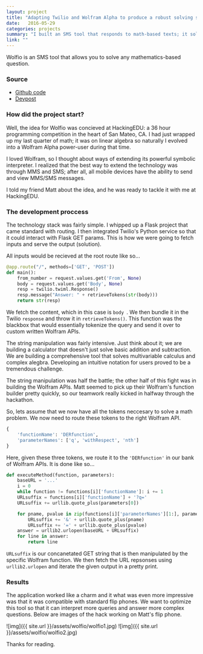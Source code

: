 ```yaml
---
layout: project
title: "Adapting Twilio and Wolfram Alpha to produce a robust solving solution"
date:   2016-05-29
categories: projects
summary: "I built an SMS tool that responds to math-based texts; it solves the question and responds on any phone."
link: ""
---
```

Wolfio is an SMS tool that allows you to solve any mathematics-based question.

### Source
* [Github code](https://github.com/minupalaniappan/Wolfio)
* [Devpost](http://devpost.com/software/wolfio)

### How did the project start?
Well, the idea for Wolfio was concieved at HackingEDU: a 36 hour programming competition in the heart of San Mateo, CA. I had just wrapped up my last quarter of math; it was on linear algebra so naturally I evolved into a Wolfram Alpha power-user during that time.

I loved Wolfram, so I thought about ways of extending its powerful symbolic interpreter. I realized that the best way to extend the technology was through MMS and SMS; after all, all mobile devices have the ability to send and view MMS/SMS messages.

I told my friend Matt about the idea, and he was ready to tackle it with me at HackingEDU.

### The development proccess

The technology stack was fairly simple. I whipped up a Flask project that came standard with routing. I then integrated Twilio's Python service so that it could interact with Flask GET params. This is how we were going to fetch inputs and serve the output (solution).

All inputs would be recieved at the root route like so...

```python
@app.route("/", methods=['GET', 'POST'])
def main():
	from_number = request.values.get('From', None)
	body = request.values.get('Body', None)
	resp = twilio.twiml.Response()
	resp.message("Answer: " + retrieveTokens(str(body)))
	return str(resp)
```

We fetch the content, which in this case is ```body ```. We then bundle it in the Twilio ```response``` and throw it in `retrieveTokens()`. This function was the blackbox that would essentially tokenize the query and send it over to custom written Wolfram APIs.

The string manipulation was fairly intensive. Just think about it; we are building a calculator that doesn't just solve basic addition and subtraction. We are building a comprehensive tool that solves multivariable calculus and complex alegbra. Developing an intuitive notation for users proved to be a tremendous challenge.

The string manipulation was half the battle; the other half of this fight was in building the Wolfram APIs. Matt seemed to pick up their Wolfram's function builder pretty quickly, so our teamwork really kicked in halfway through the hackathon.

So, lets assume that we now have all the tokens neccesary to solve a math problem. We now need to route these tokens to the right Wolfram API.


```python
{
	'functionName': 'DERfunction',
	'parameterNames': ['q', 'withRespect', 'nth']
}
```
Here, given these three tokens, we route it to the ```'DERfunction'``` in our bank of Wolfram APIs. It is done like so...

```python
def executeMethod(function, parameters):
	baseURL = '...'
	i = 0
	while function != functions[i]['functionName']: i += 1
	URLsuffix = functions[i]['functionName'] + '?q='
	URLsuffix += urllib.quote_plus(parameters[0])

	for pname, pvalue in zip(functions[i]['parameterNames'][1:], parameters[1:]):
		URLsuffix += '&' + urllib.quote_plus(pname)
		URLsuffix += '=' + urllib.quote_plus(pvalue)
	answer = urllib2.urlopen(baseURL + URLsuffix)
	for line in answer:
		return line
```

```URLsuffix``` is our concanetated GET string that is then manipulated by the specific Wolfram function. We then fetch the URL repsonses using ```urllib2.urlopen``` and iterate the given output in a pretty print.

### Results
The application worked like a charm and it what was even more impressive was that it was compatible with standard flip phones. We want to optimize this tool so that it can interpret more queries and answer more complex questions. Below are images of the hack working on Matt's flip phone.

![img]({{ site.url }}/assets/wolfio/wolfio1.jpg)
![img]({{ site.url }}/assets/wolfio/wolfio2.jpg)

Thanks for reading.


